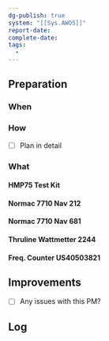 ```yaml
---
dg-publish: true
system: "[[Sys.AWOS]]"
report-date: 
complete-date: 
tags:
  - 
---
```


## Preparation
### When

### How
- [ ] Plan in detail
### What
#### HMP75 Test Kit
#### Normac 7710 Nav 212
#### Normac 7710 Nav 681
#### Thruline Wattmetter 2244
#### Freq. Counter US40503821
## Improvements
- [ ] Any issues with this PM?

## Log

